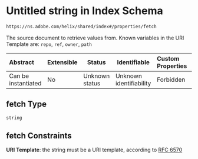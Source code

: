 # Untitled string in Index Schema

```txt
https://ns.adobe.com/helix/shared/index#/properties/fetch
```

The source document to retrieve values from. Known variables in the URI Template are: `repo`, `ref`, `owner`, `path`


| Abstract            | Extensible | Status         | Identifiable            | Custom Properties | Additional Properties | Access Restrictions | Defined In                                                      |
| :------------------ | ---------- | -------------- | ----------------------- | :---------------- | --------------------- | ------------------- | --------------------------------------------------------------- |
| Can be instantiated | No         | Unknown status | Unknown identifiability | Forbidden         | Allowed               | none                | [index.schema.json\*](index.schema.json "open original schema") |

## fetch Type

`string`

## fetch Constraints

**URI Template**: the string must be a URI template, according to [RFC 6570](https://tools.ietf.org/html/rfc6570 "check the specification")
